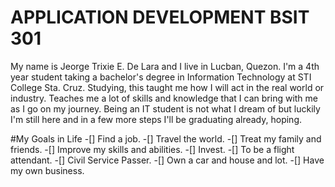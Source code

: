 # APPLICATION DEVELOPMENT BSIT 301
My name is Jeorge Trixie E. De Lara and I live in Lucban, Quezon. I'm a 4th year student taking a bachelor's degree in Information Technology at STI College Sta. Cruz. Studying, this taught me how I will act in the real world or industry. Teaches me a lot of skills and knowledge that I can bring with me as I go on my journey. Being an IT student is not what I dream of but luckily I'm still here and in a few more steps I'll be graduating already, hoping. 


#My Goals in Life
-[] Find a job.
-[] Travel the world.
-[] Treat my family and friends.
-[] Improve my skills and abilities.
-[] Invest.
-[] To be a flight attendant.
-[] Civil Service Passer.
-[] Own a car and house and lot. 
-[] Have my own business.

